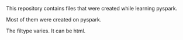 This repository contains files that were created while learning pyspark.

Most of them were created on pyspark.

The filtype varies. It can be html.
